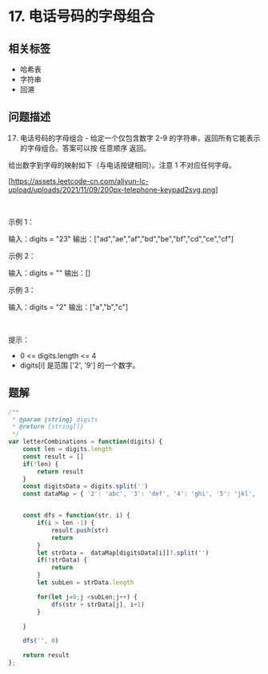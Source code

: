 
# 17. 电话号码的字母组合

## 相关标签

- 哈希表
- 字符串
- 回溯

## 问题描述 

17. 电话号码的字母组合 - 给定一个仅包含数字 2-9 的字符串，返回所有它能表示的字母组合。答案可以按 任意顺序 返回。

给出数字到字母的映射如下（与电话按键相同）。注意 1 不对应任何字母。

[https://assets.leetcode-cn.com/aliyun-lc-upload/uploads/2021/11/09/200px-telephone-keypad2svg.png]

 

示例 1：


输入：digits = "23"
输出：["ad","ae","af","bd","be","bf","cd","ce","cf"]


示例 2：


输入：digits = ""
输出：[]


示例 3：


输入：digits = "2"
输出：["a","b","c"]


 

提示：

 * 0 <= digits.length <= 4
 * digits[i] 是范围 ['2', '9'] 的一个数字。

## 题解


```ts
/**
 * @param {string} digits
 * @return {string[]}
 */
var letterCombinations = function(digits) {
    const len = digits.length 
    const result = []
    if(!len) {
        return result
    }
    const digitsData = digits.split('')
    const dataMap = { '2': 'abc', '3': 'def', '4': 'ghi', '5': 'jkl', '6': 'mno',   '7': 'pqrs', '8': 'tuv', '9': 'wxyz' };


    const dfs = function(str, i) {
        if(i > len -1) {
            result.push(str)
            return
        }
        let strData =  dataMap[digitsData[i]]?.split('')
        if(!strData) {
            return
        }
        let subLen = strData.length

        for(let j=0;j <subLen;j++) {
            dfs(str + strData[j], i+1)
        }

    }

    dfs('', 0)

    return result
};
````